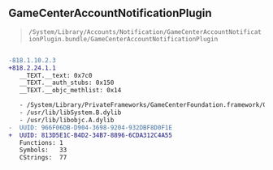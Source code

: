 ## GameCenterAccountNotificationPlugin

> `/System/Library/Accounts/Notification/GameCenterAccountNotificationPlugin.bundle/GameCenterAccountNotificationPlugin`

```diff

-818.1.10.2.3
+818.2.24.1.1
   __TEXT.__text: 0x7c0
   __TEXT.__auth_stubs: 0x150
   __TEXT.__objc_methlist: 0x14

   - /System/Library/PrivateFrameworks/GameCenterFoundation.framework/GameCenterFoundation
   - /usr/lib/libSystem.B.dylib
   - /usr/lib/libobjc.A.dylib
-  UUID: 966F06DB-D904-3698-9204-932DBF8D0F1E
+  UUID: 813D5E1C-B4D2-34B7-8896-6CDA312C4A55
   Functions: 1
   Symbols:   33
   CStrings:  77

```

